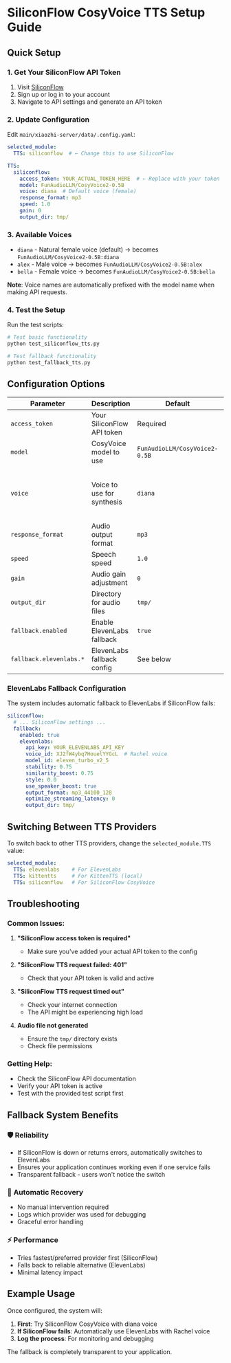 # SiliconFlow CosyVoice TTS Setup Guide

## Quick Setup

### 1. Get Your SiliconFlow API Token
1. Visit [SiliconFlow](https://siliconflow.com)
2. Sign up or log in to your account
3. Navigate to API settings and generate an API token

### 2. Update Configuration
Edit `main/xiaozhi-server/data/.config.yaml`:

```yaml
selected_module:
  TTS: siliconflow  # ← Change this to use SiliconFlow

TTS:
  siliconflow:
    access_token: YOUR_ACTUAL_TOKEN_HERE  # ← Replace with your token
    model: FunAudioLLM/CosyVoice2-0.5B
    voice: diana  # Default voice (female)
    response_format: mp3
    speed: 1.0
    gain: 0
    output_dir: tmp/
```

### 3. Available Voices
- `diana` - Natural female voice (default) → becomes `FunAudioLLM/CosyVoice2-0.5B:diana`
- `alex` - Male voice → becomes `FunAudioLLM/CosyVoice2-0.5B:alex`
- `bella` - Female voice → becomes `FunAudioLLM/CosyVoice2-0.5B:bella`

**Note**: Voice names are automatically prefixed with the model name when making API requests.

### 4. Test the Setup
Run the test scripts:
```bash
# Test basic functionality
python test_siliconflow_tts.py

# Test fallback functionality
python test_fallback_tts.py
```

## Configuration Options

| Parameter | Description | Default | Options |
|-----------|-------------|---------|---------|
| `access_token` | Your SiliconFlow API token | Required | Your API token |
| `model` | CosyVoice model to use | `FunAudioLLM/CosyVoice2-0.5B` | CosyVoice models |
| `voice` | Voice to use for synthesis | `diana` | `diana`, `alex`, `bella` (auto-prefixed with model) |
| `response_format` | Audio output format | `mp3` | `mp3`, `wav` |
| `speed` | Speech speed | `1.0` | `0.5` to `2.0` |
| `gain` | Audio gain adjustment | `0` | Integer values |
| `output_dir` | Directory for audio files | `tmp/` | Any valid path |
| `fallback.enabled` | Enable ElevenLabs fallback | `true` | `true`, `false` |
| `fallback.elevenlabs.*` | ElevenLabs fallback config | See below | ElevenLabs settings |

### ElevenLabs Fallback Configuration

The system includes automatic fallback to ElevenLabs if SiliconFlow fails:

```yaml
siliconflow:
  # ... SiliconFlow settings ...
  fallback:
    enabled: true
    elevenlabs:
      api_key: YOUR_ELEVENLABS_API_KEY
      voice_id: XJ2fW4ybq7HouelYYGcL  # Rachel voice
      model_id: eleven_turbo_v2_5
      stability: 0.75
      similarity_boost: 0.75
      style: 0.0
      use_speaker_boost: true
      output_format: mp3_44100_128
      optimize_streaming_latency: 0
      output_dir: tmp/
```

## Switching Between TTS Providers

To switch back to other TTS providers, change the `selected_module.TTS` value:

```yaml
selected_module:
  TTS: elevenlabs    # For ElevenLabs
  TTS: kittentts     # For KittenTTS (local)
  TTS: siliconflow   # For SiliconFlow CosyVoice
```

## Troubleshooting

### Common Issues:

1. **"SiliconFlow access token is required"**
   - Make sure you've added your actual API token to the config

2. **"SiliconFlow TTS request failed: 401"**
   - Check that your API token is valid and active

3. **"SiliconFlow TTS request timed out"**
   - Check your internet connection
   - The API might be experiencing high load

4. **Audio file not generated**
   - Ensure the `tmp/` directory exists
   - Check file permissions

### Getting Help:
- Check the SiliconFlow API documentation
- Verify your API token is active
- Test with the provided test script first

## Fallback System Benefits

### 🛡️ **Reliability**
- If SiliconFlow is down or returns errors, automatically switches to ElevenLabs
- Ensures your application continues working even if one service fails
- Transparent fallback - users won't notice the switch

### 🔄 **Automatic Recovery**
- No manual intervention required
- Logs which provider was used for debugging
- Graceful error handling

### ⚡ **Performance**
- Tries fastest/preferred provider first (SiliconFlow)
- Falls back to reliable alternative (ElevenLabs)
- Minimal latency impact

## Example Usage

Once configured, the system will:
1. **First**: Try SiliconFlow CosyVoice with diana voice
2. **If SiliconFlow fails**: Automatically use ElevenLabs with Rachel voice
3. **Log the process**: For monitoring and debugging

The fallback is completely transparent to your application.